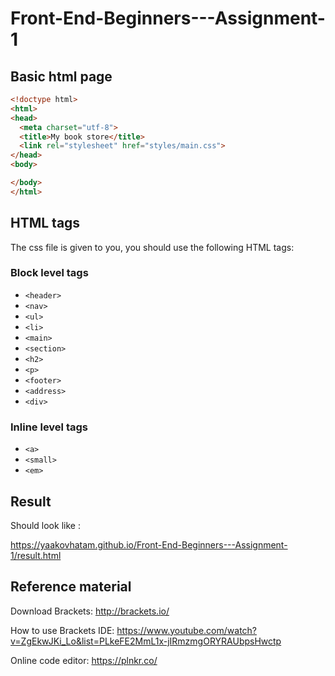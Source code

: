# Front-End-Beginners---Assignment-1

## Basic html page
```HTML
<!doctype html>
<html>
<head>
  <meta charset="utf-8">
  <title>My book store</title>
  <link rel="stylesheet" href="styles/main.css">
</head>
<body>

</body>
</html>
```

## HTML tags

The css file is given to you, you should use the following HTML tags:

### Block level tags
* `<header>`
* `<nav>`
* `<ul>`
* `<li>`
* `<main>`
* `<section>`
* `<h2>`
* `<p>`
* `<footer>`
* `<address>`
* `<div>`

### Inline level tags
* `<a>`
* `<small>`
* `<em>`


## Result
Should look like :

https://yaakovhatam.github.io/Front-End-Beginners---Assignment-1/result.html

## Reference material
Download Brackets:
http://brackets.io/

How to use Brackets IDE:
https://www.youtube.com/watch?v=ZgEkwJKi_Lo&list=PLkeFE2MmL1x-jIRmzmgORYRAUbpsHwctp

Online code editor:
https://plnkr.co/
